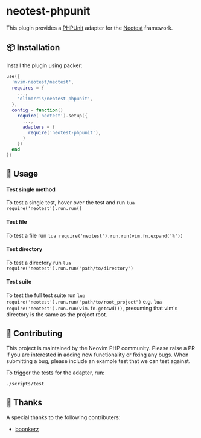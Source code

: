 # neotest-phpunit

This plugin provides a [PHPUnit](https://phpunit.de) adapter for the [Neotest](https://github.com/nvim-neotest/neotest) framework.

## :package: Installation

Install the plugin using packer:

```lua
use({
  'nvim-neotest/neotest',
  requires = {
    ...,
    'olimorris/neotest-phpunit',
  },
  config = function()
    require('neotest').setup({
      ...,
      adapters = {
        require('neotest-phpunit'),
      }
    })
  end
})
```

## :rocket: Usage

#### Test single method

To test a single test, hover over the test and run `lua require('neotest').run.run()`

#### Test file

To test a file run `lua require('neotest').run.run(vim.fn.expand('%'))`

#### Test directory

To test a directory run `lua require('neotest').run.run("path/to/directory")`

#### Test suite

To test the full test suite run `lua require('neotest').run.run("path/to/root_project")`
e.g. `lua require('neotest').run.run(vim.fn.getcwd())`, presuming that vim's directory is the same as the project root.

## :gift: Contributing

This project is maintained by the Neovim PHP community. Please raise a PR if you are interested in adding new functionality or fixing any bugs. When submitting a bug, please include an example test that we can test against.

To trigger the tests for the adapter, run:

```sh
./scripts/test
```

## :clap: Thanks
A special thanks to the following contributers:

- [boonkerz](https://github.com/boonkerz)
